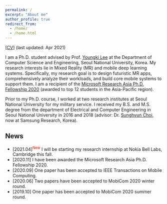 ```yaml
---
permalink: /
excerpt: "About me"
author_profile: true
redirect_from: 
  - /home/
  - /home.html
---
```


[[CV](https://juheonyi.github.io/files/JuheonYi_CV.pdf)] (last updated: Apr 2021)

I am a Ph.D. student advised by Prof. [Youngki Lee](http://youngkilee.blogspot.com/) at the Department of Computer Science and Engineering, Seoul National University, Korea. My research interests lie in Mixed Reality (MR) and mobile deep learning systems. Specifically, my research goal is to design futuristic MR apps, comprehensively analyze their workloads, and build core mobile systems to support them. I am a recipient of the [Microsoft Research Asia Ph.D. Fellowship 2020](https://www.microsoft.com/en-us/research/academic-program/fellowships-microsoft-research-asia/#!fellows) (awarded to top 12 students in the Asia-Pacific region).

Prior to my Ph.D. course, I worked at two research institutes at Seoul National University for my military service. I received my B.S. and M.S. degree from the department of Electrical and Computer Engineering in Seoul National University in 2016 and 2018 (advisor: Dr. [Sunghyun Choi](https://sites.google.com/view/sunghyun-chois-home), now at Samsung Research, Korea). 

## News

* [2021.04]<sup><span style="color:red">New</span></sup> I will be starting my research internship at Nokia Bell Labs, Cambridge this fall.
* [2020.11] I have been awarded the Microsoft Research Asia Ph.D. Fellowship 2020.
* [2020.09] One paper has been accepted to IEEE Transactions on Mobile Computing.
* [2020.06] Two papers have been accepted to MobiCom 2020 winter round.
* [2019.10] One paper has been accepted to MobiCom 2020 summer round.
